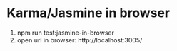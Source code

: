# Karma/Jasmine in browser
1. npm run test:jasmine-in-browser
2. open url in browser: http://localhost:3005/